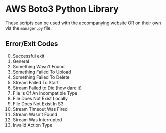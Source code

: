 # AWS Boto3 Python Library

These scripts can be used with the accompanying website OR on their own via the `manager.py` file.

## Error/Exit Codes

0. Successful exit
1. General
2. Something Wasn't Found
3. Something Failed To Upload
4. Something Failed To Delete
5. Stream Failed To Start
6. Stream Failed to Die (how dare it)
7. File Is Of An Incompatible Type
8. File Does Not Exist Locally
9. File Does Not Exist In S3
10. Stream Timeout Was Fired
11. Stream Wasn't Found
12. Stream Was Interrupted
13. Invalid Action Type
